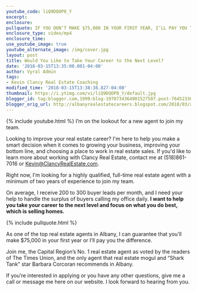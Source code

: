 ```yaml
---
youtube_code: liQ9DQOP0_Y
excerpt:
enclosure:
pullquote: IF YOU DON’T MAKE $75,000 IN YOUR FIRST YEAR, I’LL PAY YOU THE DIFFERENCE.
enclosure_type: video/mp4
enclosure_time:
use_youtube_image: true
youtube_alternate_image: /img/cover.jpg
layout: post
title: Would You Like to Take Your Career to the Next Level?
date: '2018-03-15T13:35:00.001-04:00'
author: Vyral Admin
tags:
- Kevin Clancy Real Estate Coaching
modified_time: '2018-03-15T13:38:38.827-04:00'
thumbnail: https://i.ytimg.com/vi/liQ9DQOP0_Y/default.jpg
blogger_id: tag:blogger.com,1999:blog-1970734364901527507.post-7645233046518726238
blogger_orig_url: http://albanyrealestatecareers.blogspot.com/2018/03/a-new-career-opportunity-is-waiting-for.html
---
```

{% include youtube.html %}
I’m on the lookout for a new agent to join my team.

Looking to improve your real estate career? I'm here to help you make a smart decision when it comes to growing your business, improving your bottom line, and choosing a place to work in real estate sales. If you'd like to learn more about working with Clancy Real Estate, contact me at (518)861-7016 or Kevin@ClancyRealEstate.com.

Right now, I’m looking for a highly qualified, full-time real estate agent with a minimum of two years of experience to join my team.

On average, I receive 200 to 300 buyer leads per month, and I need your help to handle the surplus of buyers calling my office daily. **I want to help you take your career to the next level and focus on what you do best, which is selling homes.**

{% include pullquote.html %}

As one of the top real estate agents in Albany, I can guarantee that you’ll make $75,000 in your first year or I’ll pay you the difference.

Join me, the Capital Region’s No. 1 real estate agent as voted by the readers of The Times Union, and the only agent that real estate mogul and “Shark Tank” star Barbara Corcoran recommends in Albany.

If you’re interested in applying or you have any other questions, give me a call or message me here on our website. I look forward to hearing from you.

